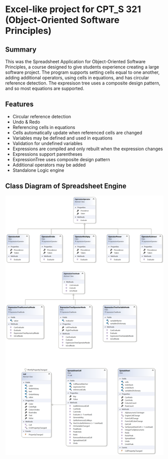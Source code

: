 # Excel-like project for CPT_S 321 (Object-Oriented Software Principles)

## Summary
This was the Spreadsheet Application for Object-Oriented Software Principles, a course designed to give students experience creating a large software project. The program supports setting cells equal to one another, adding additional operators, using cells in equations, and has circular reference detection. The expresison tree uses a composite design pattern, and so most equations are supported.

## Features
* Circular reference detection
* Undo & Redo
* Referencing cells in equations
* Cells automatically update when referenced cells are changed
* Variables may be defined and used in equations
* Validation for undefined variables
* Expressions are compiled and only rebuilt when the expression changes
* Expressions support parentheses 
* ExpressionTree uses composite design pattern
* Additional operators may be added
* Standalone Logic engine

## Class Diagram of Spreadsheet Engine
![Class Diagram](/SpreadsheetEngineUML.png)

